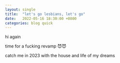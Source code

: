 ```yaml
---
layout: single
title:  "let's go lesbians, let's go"
date:   2022-05-16 18:30:00 +0800
categories: blog quick
---
```

hi again

time for a fucking revamp 😈😈

catch me in 2023 with the house and life of my dreams
